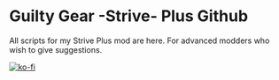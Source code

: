 # Guilty Gear -Strive- Plus Github

All scripts for my Strive Plus mod are here. For advanced modders who wish to give suggestions.

[![ko-fi](https://ko-fi.com/img/githubbutton_sm.svg)](https://ko-fi.com/N4N244OIA)
